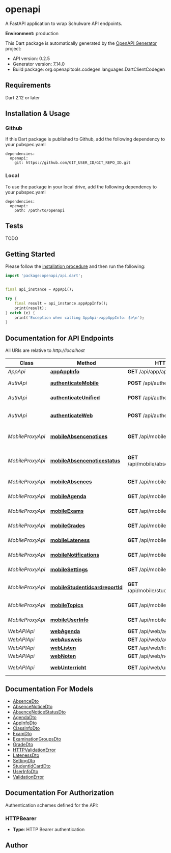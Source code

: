 # openapi
A FastAPI application to wrap Schulware API endpoints.

**Environment:** production

This Dart package is automatically generated by the [OpenAPI Generator](https://openapi-generator.tech) project:

- API version: 0.2.5
- Generator version: 7.14.0
- Build package: org.openapitools.codegen.languages.DartClientCodegen

## Requirements

Dart 2.12 or later

## Installation & Usage

### Github
If this Dart package is published to Github, add the following dependency to your pubspec.yaml
```
dependencies:
  openapi:
    git: https://github.com/GIT_USER_ID/GIT_REPO_ID.git
```

### Local
To use the package in your local drive, add the following dependency to your pubspec.yaml
```
dependencies:
  openapi:
    path: /path/to/openapi
```

## Tests

TODO

## Getting Started

Please follow the [installation procedure](#installation--usage) and then run the following:

```dart
import 'package:openapi/api.dart';


final api_instance = AppApi();

try {
    final result = api_instance.appAppInfo();
    print(result);
} catch (e) {
    print('Exception when calling AppApi->appAppInfo: $e\n');
}

```

## Documentation for API Endpoints

All URIs are relative to *http://localhost*

Class | Method | HTTP request | Description
------------ | ------------- | ------------- | -------------
*AppApi* | [**appAppInfo**](doc//AppApi.md#appappinfo) | **GET** /api/app/app-info | App Info
*AuthApi* | [**authenticateMobile**](doc//AuthApi.md#authenticatemobile) | **POST** /api/authenticate/mobile | Authenticate Mobile Api
*AuthApi* | [**authenticateUnified**](doc//AuthApi.md#authenticateunified) | **POST** /api/authenticate/unified | Authenticate Unified Api
*AuthApi* | [**authenticateWeb**](doc//AuthApi.md#authenticateweb) | **POST** /api/authenticate/web | Authenticate Web Interface
*MobileProxyApi* | [**mobileAbsencenotices**](doc//MobileProxyApi.md#mobileabsencenotices) | **GET** /api/mobile/absencenotices | Get Mobile Absence Notices
*MobileProxyApi* | [**mobileAbsencenoticestatus**](doc//MobileProxyApi.md#mobileabsencenoticestatus) | **GET** /api/mobile/absencenoticestatus | Get Mobile Absence Notice Status
*MobileProxyApi* | [**mobileAbsences**](doc//MobileProxyApi.md#mobileabsences) | **GET** /api/mobile/absences | Get Mobile Absences
*MobileProxyApi* | [**mobileAgenda**](doc//MobileProxyApi.md#mobileagenda) | **GET** /api/mobile/agenda | Get Mobile Events
*MobileProxyApi* | [**mobileExams**](doc//MobileProxyApi.md#mobileexams) | **GET** /api/mobile/exams | Get Mobile Exams
*MobileProxyApi* | [**mobileGrades**](doc//MobileProxyApi.md#mobilegrades) | **GET** /api/mobile/grades | Get Mobile Grades
*MobileProxyApi* | [**mobileLateness**](doc//MobileProxyApi.md#mobilelateness) | **GET** /api/mobile/lateness | Get Mobile Lateness
*MobileProxyApi* | [**mobileNotifications**](doc//MobileProxyApi.md#mobilenotifications) | **GET** /api/mobile/notifications | Get Mobile Notifications
*MobileProxyApi* | [**mobileSettings**](doc//MobileProxyApi.md#mobilesettings) | **GET** /api/mobile/settings | Get Mobile Settings
*MobileProxyApi* | [**mobileStudentidcardreportId**](doc//MobileProxyApi.md#mobilestudentidcardreportid) | **GET** /api/mobile/studentidcard/{report_id} | Get Mobile Cockpit Report
*MobileProxyApi* | [**mobileTopics**](doc//MobileProxyApi.md#mobiletopics) | **GET** /api/mobile/topics | Get Mobile Topics
*MobileProxyApi* | [**mobileUserInfo**](doc//MobileProxyApi.md#mobileuserinfo) | **GET** /api/mobile/userInfo | Get Mobile User Info
*WebAPIApi* | [**webAgenda**](doc//WebAPIApi.md#webagenda) | **GET** /api/web/agenda | Get Agenda
*WebAPIApi* | [**webAusweis**](doc//WebAPIApi.md#webausweis) | **GET** /api/web/ausweis | Get Ausweis
*WebAPIApi* | [**webListen**](doc//WebAPIApi.md#weblisten) | **GET** /api/web/listen | Get Listen
*WebAPIApi* | [**webNoten**](doc//WebAPIApi.md#webnoten) | **GET** /api/web/noten | Get Noten
*WebAPIApi* | [**webUnterricht**](doc//WebAPIApi.md#webunterricht) | **GET** /api/web/unterricht | Get Unterricht


## Documentation For Models

 - [AbsenceDto](doc//AbsenceDto.md)
 - [AbsenceNoticeDto](doc//AbsenceNoticeDto.md)
 - [AbsenceNoticeStatusDto](doc//AbsenceNoticeStatusDto.md)
 - [AgendaDto](doc//AgendaDto.md)
 - [AppInfoDto](doc//AppInfoDto.md)
 - [ClassInfoDto](doc//ClassInfoDto.md)
 - [ExamDto](doc//ExamDto.md)
 - [ExaminationGroupsDto](doc//ExaminationGroupsDto.md)
 - [GradeDto](doc//GradeDto.md)
 - [HTTPValidationError](doc//HTTPValidationError.md)
 - [LatenessDto](doc//LatenessDto.md)
 - [SettingDto](doc//SettingDto.md)
 - [StudentIdCardDto](doc//StudentIdCardDto.md)
 - [UserInfoDto](doc//UserInfoDto.md)
 - [ValidationError](doc//ValidationError.md)


## Documentation For Authorization


Authentication schemes defined for the API:
### HTTPBearer

- **Type**: HTTP Bearer authentication


## Author



